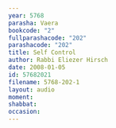 ```yaml
---
year: 5768
parasha: Vaera
bookcode: "2"
fullparashacode: "202"
parashacode: "202"
title: Self Control
author: Rabbi Eliezer Hirsch
date: 2008-01-05
id: 57682021
filename: 5768-202-1
layout: audio
moment: 
shabbat: 
occasion: 
---
```

